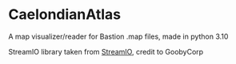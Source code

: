 # CaelondianAtlas
A map visualizer/reader for Bastion .map files, made in python 3.10

StreamIO library taken from [StreamIO](https://github.com/GoobyCorp/StreamIO), credit to GoobyCorp



